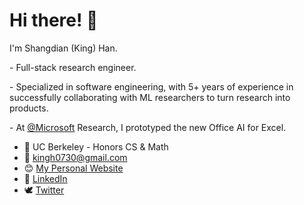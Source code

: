 <!-- Should be consistent with index.md -->

# Hi there! 👋

I'm Shangdian (King) Han.

\- Full-stack research engineer.

\- Specialized in software engineering, with 5+ years of experience in successfully collaborating with ML researchers to turn research into products.

\- At [@Microsoft](https://github.com/microsoft/ "Microsoft") Research, I prototyped the new Office AI for Excel.

- 🌱 UC Berkeley - Honors CS & Math
- 📧 <kingh0730@gmail.com>
- 😊 [My Personal Website](https://kinghan.info/ "Shangdian (King) Han")
- 👔 [LinkedIn](https://www.linkedin.com/in/kingh0730/ "Shangdian (King) Han")
- 🕊️ [Twitter](https://twitter.com/kingh0730/ "kingh0730")
